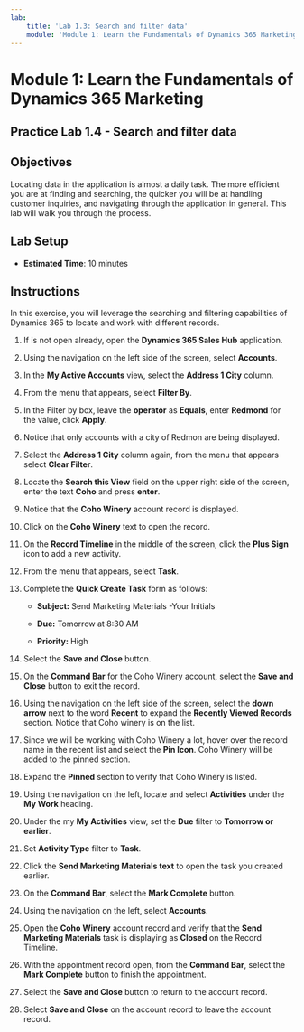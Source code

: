 ```yaml
---
lab:
    title: 'Lab 1.3: Search and filter data'
    module: 'Module 1: Learn the Fundamentals of Dynamics 365 Marketing'
---
```


Module 1: Learn the Fundamentals of Dynamics 365 Marketing
========================

## Practice Lab 1.4 - Search and filter data

## Objectives

Locating data in the application is almost a daily task. The more efficient you are at finding and searching, the quicker you will be at handling customer inquiries, and navigating through the application in general.  This lab will walk you through the process.

## Lab Setup

  - **Estimated Time**: 10 minutes

## Instructions

In this exercise, you will leverage the searching and filtering capabilities of Dynamics 365 to locate and work with different records. 

1. If is not open already, open the **Dynamics 365 Sales Hub** application. 

2. Using the navigation on the left side of the screen, select **Accounts**. 

3. In the **My Active Accounts** view, select the **Address 1 City** column. 

4. From the menu that appears, select **Filter By**.

5. In the Filter by box, leave the **operator** as **Equals**, enter **Redmond** for the value, click **Apply**.

6. Notice that only accounts with a city of Redmon are being displayed. 

7. Select the **Address 1 City** column again, from the menu that appears select **Clear Filter**. 

8. Locate the **Search this View** field on the upper right side of the screen, enter the text **Coho** and press **enter**.

9. Notice that the **Coho Winery** account record is displayed. 

10. Click on the **Coho Winery** text to open the record. 

11. On the **Record Timeline** in the middle of the screen, click the **Plus Sign** icon to add a new activity. 

12. From the menu that appears, select **Task**.

13. Complete the **Quick Create Task** form as follows:

	- **Subject:** Send Marketing Materials -Your Initials

	- **Due:** Tomorrow at 8:30 AM

	- **Priority:** High

14. Select the **Save and Close** button.

15. On the **Command Bar** for the Coho Winery account, select the **Save and Close** button to exit the record. 

16. Using the navigation on the left side of the screen, select the **down arrow** next to the word **Recent** to expand the **Recently Viewed Records** section. Notice that Coho winery is on the list. 

17. Since we will be working with Coho Winery a lot, hover over the record name in the recent list and select the **Pin Icon**. Coho Winery will be added to the pinned section. 

18. Expand the **Pinned** section to verify that Coho Winery is listed. 

19. Using the navigation on the left, locate and select **Activities** under the **My Work** heading.

20. Under the my **My Activities** view, set the **Due** filter to **Tomorrow or earlier**.

21. Set **Activity Type** filter to **Task**.

22. Click the **Send Marketing Materials text** to open the task you created earlier. 

23. On the **Command Bar**, select the **Mark Complete** button. 

24. Using the navigation on the left, select **Accounts**.

25. Open the **Coho Winery** account record and verify that the **Send Marketing Materials** task is displaying as **Closed** on the Record Timeline. 

24. With the appointment record open, from the **Command Bar**, select the **Mark Complete** button to finish the appointment. 

25. Select the **Save and Close** button to return to the account record. 

26. Select **Save and Close** on the account record to leave the account record. 
